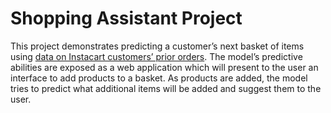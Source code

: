 # Shopping Assistant Project
This project demonstrates predicting a customer’s next basket of items using [data on Instacart customers’ prior orders](https://www.kaggle.com/c/instacart-market-basket-analysis/data). The model’s predictive abilities are exposed as a web application which will present to the user an interface to add products to a basket. As products are added, the model tries to predict what additional items will be added and suggest them to the user.
